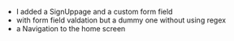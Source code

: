 - I added a SignUppage and a custom form field 
- with form field valdation but a dummy one without using regex
- a Navigation to the home screen